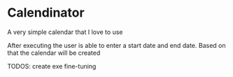 # Calendinator
A very simple calendar that I love to use 


After executing the user is able to enter a start date and end date. Based on that the calendar will be created

TODOS:
create exe
fine-tuning
